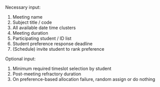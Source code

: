 Necessary input:
1. Meeting name
2. Subject title / code
3. All available date time clusters
4. Meeting duration
5. Participating student / ID list
6. Student preference response deadline
7. (Schedule) invite student to rank preference

Optional input:
1. Minimum required timeslot selection by student
2. Post-meeting refractory duration
3. On preference-based allocation failure, random assign or do nothing
